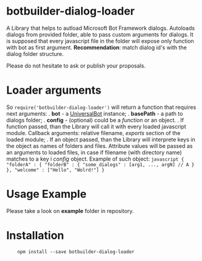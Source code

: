 # botbuilder-dialog-loader
A Library that helps to autload Microsoft Bot Framework dialogs. Autoloads dialogs from provided folder, 
able to pass custom arguments for dialogs. It is supposed that every javascript file 
in the folder will expose only function with bot as first argument.
**Recommendation**: match dialog id's with the dialog folder structure.
   
Please do not hesitate to ask or publish your proposals. 

# Loader arguments 
So `require('botbuilder-dialog-loader')` will return a function that requires next arguments:
. **bot** - a [UniversalBot](https://docs.botframework.com/en-us/node/builder/chat-reference/classes/_botbuilder_d_.universalbot.html) instance;
. **basePath** - a path to dialogs folder;
. **config** - (optional) could be a _function_ or an object.
  . If function passed, than the Library will call it with every loaded javascript module. Callback arguments: relative filename, _exports_ section of the loaded module;
  . If an object passed, than the Library will interprete keys in the object as names of folders and files. Attribute values will be passed as an arguments to loaded files, in case if filename (with directory name) matches to a key i _config_ object. Example of such object:
     ```javascript
      {
         "folderA" : {
             "folderB" : {
                "some_dialogs" : [arg1, ..., argN] // A
             }
         },
         "welcome" : ["Hello", "Wolrd!"]
      }
     ```

# Usage Example

Please take a look on **example** folder in repository.  

# Installation 

```
    npm install --save botbuilder-dialog-loader
```
